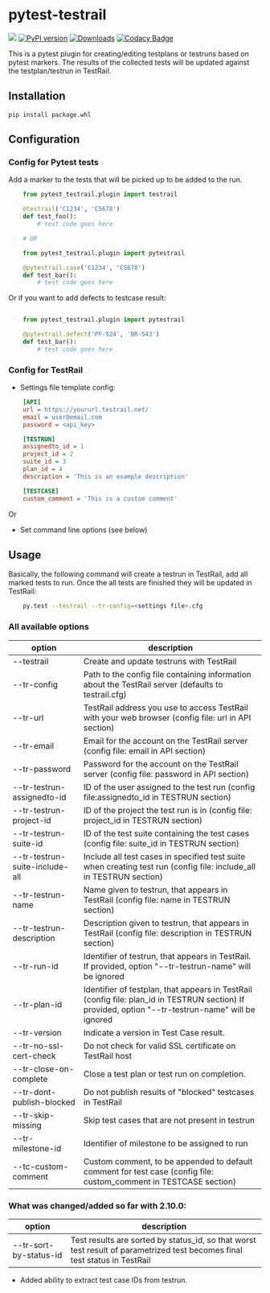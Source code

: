 pytest-testrail
===============

![](https://github.com/allankp/pytest-testrail/workflows/master/badge.svg)
[![PyPI version](https://badge.fury.io/py/pytest-testrail.svg)](https://badge.fury.io/py/pytest-testrail)
[![Downloads](https://pepy.tech/badge/pytest-testrail)](https://pepy.tech/project/pytest-testrail)
[![Codacy Badge](https://api.codacy.com/project/badge/Grade/83b960043527429a8310cced2d8defcb)](https://www.codacy.com/manual/allankp/pytest-testrail?utm_source=github.com&amp;utm_medium=referral&amp;utm_content=allankp/pytest-testrail&amp;utm_campaign=Badge_Grade)

This is a pytest plugin for creating/editing testplans or testruns based on pytest markers.
The results of the collected tests will be updated against the testplan/testrun in TestRail.

Installation
------------

    pip install package.whl

Configuration
-------------

### Config for Pytest tests

Add a marker to the tests that will be picked up to be added to the run.

```python
    from pytest_testrail.plugin import testrail

    @testrail('C1234', 'C5678')
    def test_foo():
        # test code goes here

    # OR	

    from pytest_testrail.plugin import pytestrail

    @pytestrail.case('C1234', 'C5678')
    def test_bar():
        # test code goes here
```

Or if you want to add defects to testcase result:

```python

    from pytest_testrail.plugin import pytestrail

    @pytestrail.defect('PF-524', 'BR-543')
    def test_bar():
        # test code goes here
```

### Config for TestRail

* Settings file template config:

```ini
    [API]
    url = https://yoururl.testrail.net/
    email = user@email.com
    password = <api_key>

    [TESTRUN]
    assignedto_id = 1
    project_id = 2
    suite_id = 3
    plan_id = 4
    description = 'This is an example description'

    [TESTCASE]
    custom_comment = 'This is a custom comment'
```

Or

* Set command line options (see below)

Usage
-----

Basically, the following command will create a testrun in TestRail, add all marked tests to run.
Once the all tests are finished they will be updated in TestRail:

```bash
    py.test --testrail --tr-config=<settings file>.cfg
```

### All available options

| option                         | description                                                                                                                               |
| -------------------------------|-------------------------------------------------------------------------------------------------------------------------------------------|
| --testrail                     | Create and update testruns with TestRail                                                                                                  |
| --tr-config                    | Path to the config file containing information about the TestRail server (defaults to testrail.cfg)                                       |
| --tr-url                       | TestRail address you use to access TestRail with your web browser (config file: url in API section)                                       |
| --tr-email                     | Email for the account on the TestRail server (config file: email in API section)                                                          |
| --tr-password                  | Password for the account on the TestRail server (config file: password in API section)                                                    |
| --tr-testrun-assignedto-id     | ID of the user assigned to the test run (config file:assignedto_id in TESTRUN section)                                                    |
| --tr-testrun-project-id        | ID of the project the test run is in (config file: project_id in TESTRUN section)                                                         |
| --tr-testrun-suite-id          | ID of the test suite containing the test cases (config file: suite_id in TESTRUN section)                                                 |
| --tr-testrun-suite-include-all | Include all test cases in specified test suite when creating test run (config file: include_all in TESTRUN section)                       |
| --tr-testrun-name              | Name given to testrun, that appears in TestRail (config file: name in TESTRUN section)                                                    |
| --tr-testrun-description       | Description given to testrun, that appears in TestRail (config file: description in TESTRUN section)                                      |
| --tr-run-id                    | Identifier of testrun, that appears in TestRail. If provided, option "--tr-testrun-name" will be ignored                                  |
| --tr-plan-id                   | Identifier of testplan, that appears in TestRail (config file: plan_id in TESTRUN section) If provided, option "--tr-testrun-name" will be ignored |
| --tr-version                   | Indicate a version in Test Case result.                                                                                                   |
| --tr-no-ssl-cert-check         | Do not check for valid SSL certificate on TestRail host                                                                                   |
| --tr-close-on-complete         | Close a test plan or test run on completion.                                                                                              |
| --tr-dont-publish-blocked      | Do not publish results of "blocked" testcases in TestRail                                                                                 |
| --tr-skip-missing              | Skip test cases that are not present in testrun                                                                                           |
| --tr-milestone-id              | Identifier of milestone to be assigned to run                                                                                             |
| --tc-custom-comment            | Custom comment, to be appended to default comment for test case (config file: custom_comment in TESTCASE section)                         |

### What was changed/added so far with 2.10.0:


| option                         | description                                                                                                                               |
| -------------------------------|-------------------------------------------------------------------------------------------------------------------------------------------|
| --tr-sort-by-status-id         | Test results are sorted by status_id, so that worst test result of parametrized test becomes final test status in TestRail                |

 * Added ability to extract test case IDs from testrun.